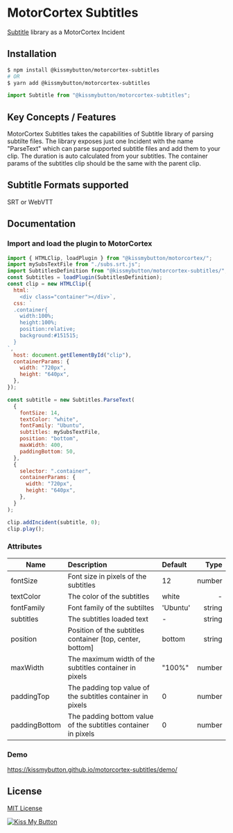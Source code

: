 # MotorCortex Subtitles

[Subtitle](https://www.npmjs.com/package/subtitle) library as a MotorCortex Incident

## Installation
```bash
$ npm install @kissmybutton/motorcortex-subtitles
# OR
$ yarn add @kissmybutton/motorcortex-subtitles
```

```javascript
import Subtitle from "@kissmybutton/motorcortex-subtitles";
```


## Key Concepts / Features
MotorCortex Subtitles takes the capabilities of Subtitle library of parsing subtilte files. 
The library exposes just one Incident with the name "ParseText" which can parse supported subtitle files and add them to your clip. The duration is auto calculated from your subtitles. The container params of the subtitles clip should be the same with the parent clip.

## Subtitle Formats supported
SRT or WebVTT

## Documentation
### Import and load the plugin to MotorCortex
```javascript
import { HTMLClip, loadPlugin } from "@kissmybutton/motorcortex/";
import mySubsTextFile from "./subs.srt.js";
import SubtitlesDefinition from "@kissmybutton/motorcortex-subtitles/";
const Subtitles = loadPlugin(SubtitlesDefinition);
const clip = new HTMLClip({
  html: `
    <div class="container"></div>`,
  css: `
  .container{
    width:100%;
    height:100%;
    position:relative;
    background:#151515;
  }
`,
  host: document.getElementById("clip"),
  containerParams: {
    width: "720px",
    height: "640px",
  },
});

const subtitle = new Subtitles.ParseText(
  {
    fontSize: 14,
    textColor: "white",
    fontFamily: "Ubuntu",
    subtitles: mySubsTextFile,
    position: "bottom",
    maxWidth: 400,
    paddingBottom: 50,
  },
  {
    selector: ".container",
    containerParams: {
      width: "720px",
      height: "640px",
    },
  }
);

clip.addIncident(subtitle, 0);
clip.play();
```
### Attributes
| Name | Description | Default | Type |
| --------- |:-----------| :----| ------: |
| fontSize | Font size in pixels of the subtitles | 12 | number |
| textColor | The color of the subtitles | white | - |
| fontFamily | Font family of the subtiltes | 'Ubuntu' | string |
| subtitles | The subtitles loaded text | - | string |
| position | Position of the subtitles container [top, center, bottom] | bottom | string |
| maxWidth | The maximum width of the subtitles container in pixels | "100%" | number |
| paddingTop | The padding top value of the subtitles container in pixels | 0 | number |
| paddingBottom | The padding bottom value of the subtitles container in pixels | 0 | number |

### Demo
https://kissmybutton.github.io/motorcortex-subtitles/demo/


## License
[MIT License](https://opensource.org/licenses/MIT)

  
  
[![Kiss My Button](https://presskit.kissmybutton.gr/logos/kissmybutton-logo-small.png)](https://kissmybutton.gr)
